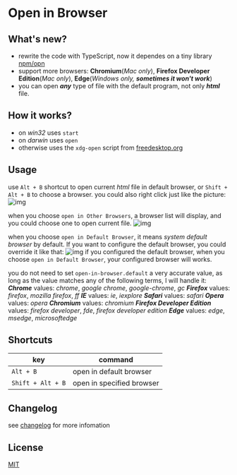 

# Open in Browser

## What's new?
* rewrite the code with TypeScript, now it dependes on a tiny library [npm/opn](https://www.npmjs.com/package/opn)
* support more browsers: **Chromium**(*Mac only*), **Firefox Developer Edition**(*Mac only*), **Edge**(*Windows only, __sometimes it won't work__*)
* you can open *__any__* type of file with the default program, not only *__html__* file. 

## How it works?
* on *win32* uses `start`
* on *darwin* uses `open`
* otherwise uses the `xdg-open` script from [freedesktop.org](https://portland.freedesktop.org/doc/xdg-open.html)

## Usage
use `Alt + B` shortcut to open current *html* file in default browser, or `Shift + Alt + B` to choose a browser.
you could also right click just like the picture:
![img](https://i.loli.net/2018/08/12/5b6fb8f378e8b.jpg)

when you choose `open in Other Browsers`, a browser list will display, and you could choose one to open current file.
![img](https://i.loli.net/2018/08/12/5b6fb86934f8f.png)

when you choose `open in Default Browser`, it means *system default browser* by default. If you want to configure the default browser, you could override it like that:
![img](https://i.loli.net/2018/08/12/5b6fb86942af1.jpg)
if you configured the default browser, when you choose `open in Default Browser`, your configured browser will works.

you do not need to set `open-in-browser.default` a very accurate value, as long as the value matches any of the following terms, I will handle it:
__*Chrome*__ values: *chrome*, *google chrome*, *google-chrome*, *gc*
__*Firefox*__ values: *firefox*, *mozilla firefox*, *ff* 
__*IE*__ values: *ie*, *iexplore*
__*Safari*__ values: *safari*
__*Opera*__ values: *opera*
__*Chromium*__ values: *chromium*
__*Firefox Developer Edition*__ values: *firefox developer*, *fde*, *firefox developer edition*
__*Edge*__ values: *edge*, *msedge*, *microsoftedge*

## Shortcuts

|key|command|
|------|------|
|`Alt + B`|open in default browser|
|`Shift + Alt + B`|open in specified browser|

## Changelog
see [changelog](CHANGELOG.MD) for more infomation

## License
[MIT](https://raw.githubusercontent.com/DonJayamanne/bowerVSCode/master/LICENSE)
